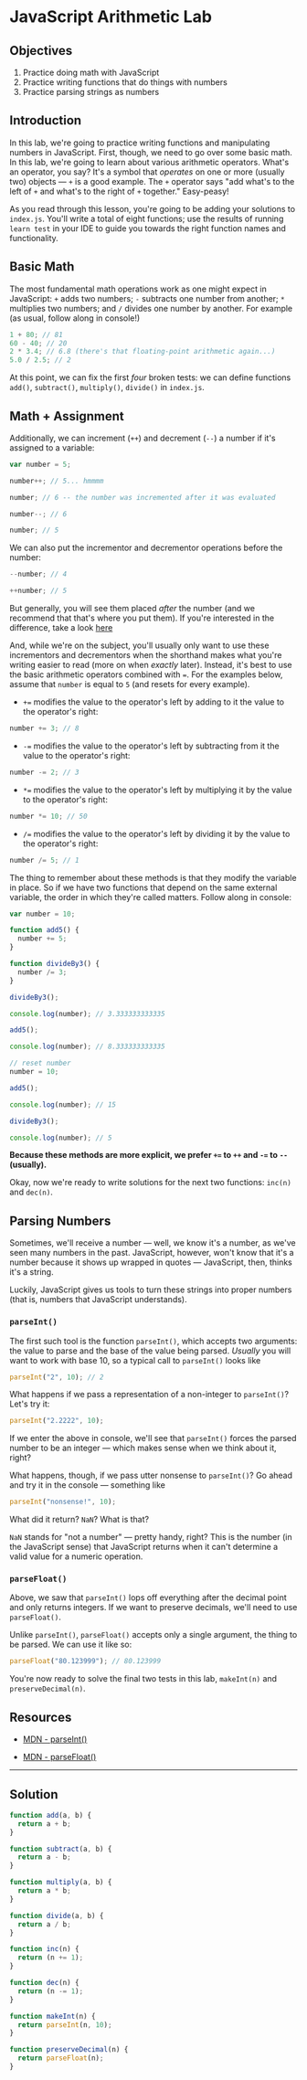 # JavaScript Arithmetic Lab

## Objectives

1. Practice doing math with JavaScript
2. Practice writing functions that do things with numbers
3. Practice parsing strings as numbers

## Introduction

In this lab, we're going to practice writing functions and manipulating numbers in JavaScript. First, though, we need to go over some basic math. In this lab, we're going to learn about various arithmetic operators. What's an operator, you say? It's a symbol that _operates_ on one or more (usually two) objects — `+` is a good example. The `+` operator says "add what's to the left of `+` and what's to the right of `+` together." Easy-peasy!

As you read through this lesson, you're going to be adding your solutions to `index.js`. You'll write a total of eight functions; use the results of running `learn test` in your IDE to guide you towards the right function names and functionality.

## Basic Math

The most fundamental math operations work as one might expect in JavaScript: `+` adds two numbers; `-` subtracts one number from another; `*` multiplies two numbers; and `/` divides one number by another. For example (as usual, follow along in console!)

```js
1 + 80; // 81
60 - 40; // 20
2 * 3.4; // 6.8 (there's that floating-point arithmetic again...)
5.0 / 2.5; // 2
```

At this point, we can fix the first _four_ broken tests: we can define functions `add()`, `subtract()`, `multiply()`, `divide()` in `index.js`.

## Math + Assignment

Additionally, we can increment (`++`) and decrement (`--`) a number if it's assigned to a variable:

```js
var number = 5;

number++; // 5... hmmmm

number; // 6 -- the number was incremented after it was evaluated

number--; // 6

number; // 5
```

We can also put the incrementor and decrementor operations before the number:

```js
--number; // 4

++number; // 5
```

But generally, you will see them placed _after_ the number (and we recommend that that's where you put them). If you're interested in the difference, take a look [here](http://jsforallof.us/2014/07/10/pre-increment-vs-post-increment/)

And, while we're on the subject, you'll usually only want to use these incrementors and decrementors when the shorthand makes what you're writing easier to read (more on when _exactly_ later). Instead, it's best to use the basic arithmetic operators combined with `=`. For the examples below, assume that `number` is equal to `5` (and resets for every example).

- `+=` modifies the value to the operator's left by adding to it the value to the operator's right:

```javascript
number += 3; // 8
```

- `-=` modifies the value to the operator's left by subtracting from it the value to the operator's right:

```js
number -= 2; // 3
```

- `*=` modifies the value to the operator's left by multiplying it by the value to the operator's right:

```js
number *= 10; // 50
```

- `/=` modifies the value to the operator's left by dividing it by the value to the operator's right:

```js
number /= 5; // 1
```

The thing to remember about these methods is that they modify the variable in place. So if we have two functions that depend on the same external variable, the order in which they're called matters. Follow along in console:

```js
var number = 10;

function add5() {
  number += 5;
}

function divideBy3() {
  number /= 3;
}

divideBy3();

console.log(number); // 3.333333333335

add5();

console.log(number); // 8.333333333335

// reset number
number = 10;

add5();

console.log(number); // 15

divideBy3();

console.log(number); // 5
```

**Because these methods are more explicit, we prefer `+=` to `++` and `-=` to `--` (usually).**

Okay, now we're ready to write solutions for the next two functions: `inc(n)` and `dec(n)`.

## Parsing Numbers

Sometimes, we'll receive a number — well, we know it's a number, as we've seen many numbers in the past. JavaScript, however, won't know that it's a number because it shows up wrapped in quotes — JavaScript, then, thinks it's a string.

Luckily, JavaScript gives us tools to turn these strings into proper numbers (that is, numbers that JavaScript understands).

### `parseInt()`

The first such tool is the function `parseInt()`, which accepts two arguments: the value to parse and the base of the value being parsed. _Usually_ you will want to work with base 10, so a typical call to `parseInt()` looks like

```js
parseInt("2", 10); // 2
```

What happens if we pass a representation of a non-integer to `parseInt()`? Let's try it:

```js
parseInt("2.2222", 10);
```

If we enter the above in console, we'll see that `parseInt()` forces the parsed number to be an integer — which makes sense when we think about it, right?

What happens, though, if we pass utter nonsense to `parseInt()`? Go ahead and try it in the console — something like

```js
parseInt("nonsense!", 10);
```

What did it return? `NaN`? What is that?

`NaN` stands for "not a number" — pretty handy, right? This is the number (in the JavaScript sense) that JavaScript returns when it can't determine a valid value for a numeric operation.

### `parseFloat()`

Above, we saw that `parseInt()` lops off everything after the decimal point and only returns integers. If we want to preserve decimals, we'll need to use `parseFloat()`.

Unlike `parseInt()`, `parseFloat()` accepts only a single argument, the thing to be parsed. We can use it like so:

```js
parseFloat("80.123999"); // 80.123999
```

You're now ready to solve the final two tests in this lab, `makeInt(n)` and `preserveDecimal(n)`.

## Resources

- [MDN - parseInt()](https://developer.mozilla.org/en-US/docs/Web/JavaScript/Reference/Global_Objects/parseInt)

- [MDN - parseFloat()](https://developer.mozilla.org/en-US/docs/Web/JavaScript/Reference/Global_Objects/parseFloat)

---

## Solution

```js
function add(a, b) {
  return a + b;
}

function subtract(a, b) {
  return a - b;
}

function multiply(a, b) {
  return a * b;
}

function divide(a, b) {
  return a / b;
}

function inc(n) {
  return (n += 1);
}

function dec(n) {
  return (n -= 1);
}

function makeInt(n) {
  return parseInt(n, 10);
}

function preserveDecimal(n) {
  return parseFloat(n);
}
```